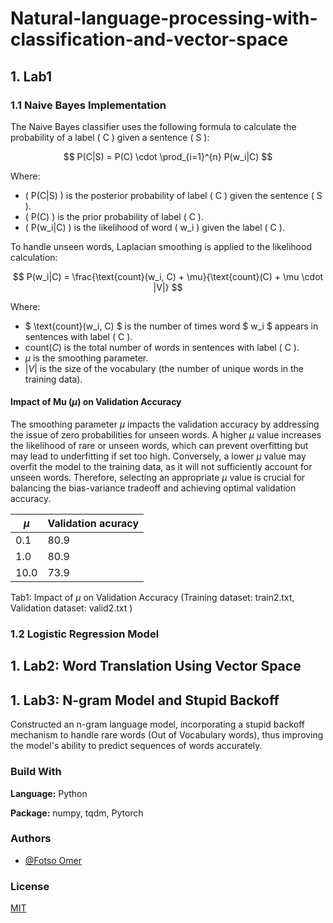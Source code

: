 # Natural-language-processing-with-classification-and-vector-space


## 1. Lab1
### 1.1 Naive Bayes Implementation

The Naive Bayes classifier uses the following formula to calculate the probability of a label \( C \) given a sentence \( S \):

$$ P(C|S) = P(C) \cdot \prod_{i=1}^{n} P(w_i|C) $$

Where:

- \( P(C|S) \) is the posterior probability of label \( C \) given the sentence \( S \).
- \( P(C) \) is the prior probability of label \( C \).
- \( P(w_i|C) \) is the likelihood of word \( w_i \) given the label \( C \).

To handle unseen words, Laplacian smoothing is applied to the likelihood calculation:

$$ P(w_i|C) = \frac{\text{count}(w_i, C) + \mu}{\text{count}(C) + \mu \cdot |V|} $$

Where:

- $ \text{count}(w_i, C) $ is the number of times word $ w_i  $ appears in sentences with label \( C \).
- $\text{count}(C)$ is the total number of words in sentences with label \( C \).
- $\mu$ is the smoothing parameter.
- $|V|$ is the size of the vocabulary (the number of unique words in the training data).


#### Impact of Mu ($\mu$) on Validation Accuracy

The smoothing parameter $\mu$ impacts the validation accuracy by addressing the issue of zero probabilities for unseen words. A higher $\mu$ value increases the likelihood of rare or unseen words, which can prevent overfitting but may lead to underfitting if set too high. Conversely, a lower $\mu$ value may overfit the model to the training data, as it will not sufficiently account for unseen words. Therefore, selecting an appropriate $\mu$ value is crucial for balancing the bias-variance tradeoff and achieving optimal validation accuracy.

|         $\mu$   |Validation acuracy| 
|-----------------|------------------|
|       0.1       |    80.9         | 
|       1.0       |    80.9          | 
|       10.0      |    73.9          | 

Tab1: Impact of $\mu$ on Validation Accuracy (Training dataset: train2.txt, Validation dataset: valid2.txt )


### 1.2 Logistic Regression Model



## 1. Lab2: Word Translation Using Vector Space


## 1. Lab3: N-gram Model and Stupid Backoff 

Constructed an n-gram language model, incorporating a stupid backoff mechanism to handle rare words (Out of Vocabulary words), thus improving the model's ability to predict sequences of words accurately.





### Build With

**Language:** Python

**Package:**  numpy, tqdm, Pytorch

### Authors

- [@Fotso Omer](https://portfolio-omer-alt.vercel.app/)

### License

[MIT](https://choosealicense.com/licenses/mit/)